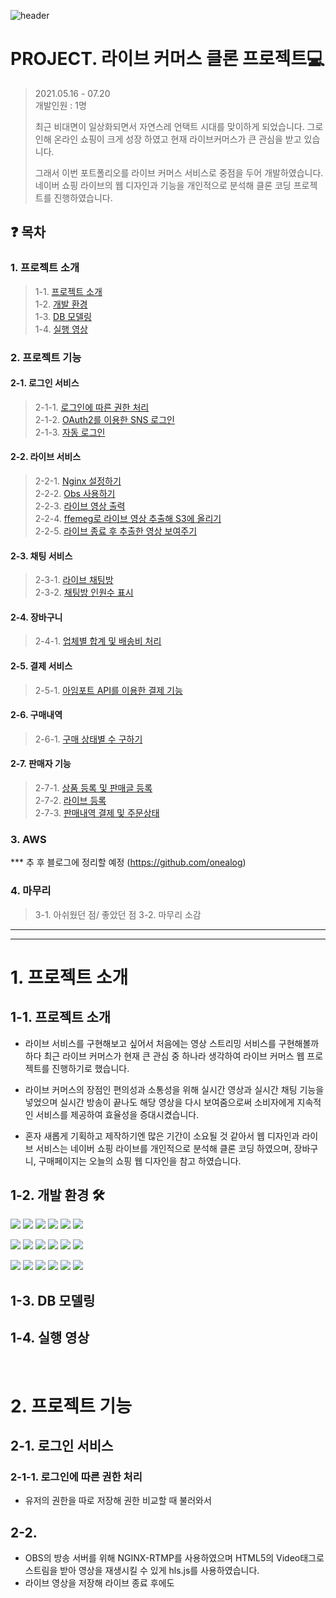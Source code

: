 ![header](https://capsule-render.vercel.app/api?type=waving&color=auto&height=300&section=header&text=PROJECT.%20LIVE%20Web%20Site%20&fontSize=60&animation=fadeIn&fontAlignY=38&desc=Decorate%20GitHub%20Profile%20or%20any%20Repo%20like%20me!&descAlignY=51&descAlign=62)


# PROJECT. 라이브 커머스 클론 프로젝트💻

> 2021.05.16 - 07.20  
> 개발인원 : 1명
>
> 최근 비대면이 일상화되면서 자연스레 언택트 시대를 맞이하게 되었습니다. 그로인해 온라인 쇼핑이 크게 성장 하였고 현재 라이브커머스가 큰 관심을 받고 있습니다.   
>
> 그래서 이번 포트폴리오를 라이브 커머스 서비스로 중점을 두어 개발하였습니다.  네이버 쇼핑 라이브의 웹 디자인과 기능을 개인적으로 분석해 클론 코딩 프로젝트를 진행하였습니다.

## ❓ 목차

### 1. 프로젝트 소개    
> 1-1.  [프로젝트 소개](#1-1-프로젝트-소개)  
> 1-2.  [개발 환경](#1-2-개발-환경)  
> 1-3.  [DB 모델링](#1-3-DB-모델링)  
> 1-4.  [실행 영상](#1-4-실행-영상)  

### 2. 프로젝트 기능
#### 2-1. 로그인 서비스  
> 2-1-1. [로그인에 따른 권한 처리](#2-1-1-로그인에-따른-권한-처리)  
> 2-1-2. [OAuth2를 이용한 SNS 로그인](#2-1-2-OAuth2를-이용한-SNS-로그인)  
> 2-1-3. [자동 로그인](#2-1-3-자동-로그인)  
#### 2-2. 라이브 서비스
> 2-2-1. [Nginx 설정하기](#2-2-1-Nginx-설정하기)  
> 2-2-2. [Obs 사용하기](#2-2-2-Obs-사용하기)  
> 2-2-3. [라이브 영상 출력](#2-2-3-라이브-영상-출력)  
> 2-2-4. [ffemeg로 라이브 영상 추출해 S3에 올리기](#2-2-4-ffemeg로-라이브-영상-추출해-S3에-올리기)  
> 2-2-5. [라이브 종료 후 추출한 영상 보여주기](#2-2-5-라이브-종료-후-추출한-영상-보여주기)
#### 2-3. 채팅 서비스
> 2-3-1. [라이브 채팅방](#2-3-1-라이브-채팅방)  
> 2-3-2. [채팅방 인원수 표시](#2-3-2-채팅방-인원수-표시)
#### 2-4. 장바구니 
> 2-4-1. [업체별 합계 및 배송비 처리](#2-4-1-업체별-합계-및-배송비-처리)
#### 2-5. 결제 서비스
> 2-5-1. [아임포트 API를 이용한 결제 기능](#2-5-1-아임포트-API를-이용한-결제-기능)
#### 2-6. 구매내역
> 2-6-1. [구매 상태별 수 구하기](#)
#### 2-7. 판매자 기능
> 2-7-1. [상품 등록 및 판매글 등록](#2-7-1-상품-등록-및-판매글-등록)  
> 2-7-2. [라이브 등록](#2-7-2-라이브-등록)  
> 2-7-3. [판매내역 결제 및 주문상태](#2-7-3-판매내역-결제-및-주문상태)  

### 3. AWS
*** 추 후 블로그에 정리할 예정
(https://github.com/onealog)

### 4. 마무리
> 3-1. 아쉬웠던 점/ 좋았던 점
> 3-2. 마무리 소감
---
---
# 1. 프로젝트 소개
## 1-1. 프로젝트 소개
* 라이브 서비스를 구현해보고 싶어서 처음에는 영상 스트리밍 서비스를 구현해볼까 하다 최근 라이브 커머스가 현재 큰 관심 중 하나라 생각하여 라이브 커머스 웹 프로젝트를 진행하기로 했습니다.

* 라이브 커머스의 장점인 편의성과 소통성을 위해 실시간 영상과 실시간 채팅 기능을 넣었으며 실시간 방송이 끝나도 해당 영상을 다시 보여줌으로써 소비자에게 지속적인 서비스를 제공하여 효율성을 증대시켰습니다.

* 혼자 새롭게 기획하고 제작하기엔 많은 기간이 소요될 것 같아서 웹 디자인과 라이브 서비스는 네이버 쇼핑 라이브를 개인적으로 분석해 클론 코딩 하였으며, 장바구니, 구매페이지는 오늘의 쇼핑 웹 디자인을 참고 하였습니다.

## 1-2. 개발 환경 🛠 
<img src="https://img.shields.io/badge/JAVA-FF4DAC?style=flat-square&logo=java&logoColor=white&width=300"> 
<img src="https://img.shields.io/badge/MySQL-B965DF?style=flat-square&logo=MySQL&logoColor=white"/>
<img src="https://img.shields.io/badge/Spring Boot-758bfd?style=flat-square&logo=SpringBoot&logoColor=white"/> 
<img src="https://img.shields.io/badge/Spring Security-0083DE?style=flat-square&logo=Spring Security&logoColor=white"/> 
<img src="https://img.shields.io/badge/Apache Tomcat-21B88F?style=flat-square&logo=ApacheTomcat&logoColor=white"/> 
<img src="https://img.shields.io/badge/NGINX-007844?style=flat-square&logo=NGINX&logoColor=white"/>

<img src="https://img.shields.io/badge/FFmpeg-00BD8D?style=flat-square&logo=FFmpeg&logoColor=white"/> <img src="https://img.shields.io/badge/Socket.io-00B0D5?style=flat-square&logo=Socket.io&logoColor=white"/> <img src="https://img.shields.io/badge/Amazon AWS-00A1FF?style=flat-square&logo=AmazonAWS&logoColor=white"/> <img src="https://img.shields.io/badge/Amazon ECS-008CFF?style=flat-square&logo=Amazon ECS&logoColor=white"/> <img src="https://img.shields.io/badge/Amazon S3-006BFF?style=flat-square&logo=Amazon S3&logoColor=white"/> 
<img src="https://img.shields.io/badge/Amazon RDS-4026FF?style=flat-square&logo=Amazon RDS&logoColor=white"/> 

<img src="https://img.shields.io/badge/HTML-FF911E?style=flat-square&logo=HTML5&logoColor=white"/> <img src="https://img.shields.io/badge/CSS3-FF7965?style=flat-square&logo=CSS3&logoColor=white"/> <img src="https://img.shields.io/badge/Javascript-FF4986?style=flat-square&logo=Javascript&logoColor=white"/> <img src="https://img.shields.io/badge/jQuery-FF26AC?style=flat-square&logo=jQuery&logoColor=white"/> <img src="https://img.shields.io/badge/Adobe Photoshop-B15AE9?style=flat-square&logo=Adobe Photoshop&logoColor=white"/> <img src="https://img.shields.io/badge/Adobe Illustrator-6E19DF?style=flat-square&logo=Adobe Illustrator&logoColor=white"/>



## 1-3. DB 모델링

## 1-4. 실행 영상

<br>

# 2. 프로젝트 기능
## 2-1. 로그인 서비스
### 2-1-1. 로그인에 따른 권한 처리
* 유저의 권한을 따로 저장해 권한 비교할 때 불러와서 


## 2-2.
* OBS의 방송 서버를 위해 NGINX-RTMP를 사용하였으며 HTML5의 Video태그로 스트림을 받아 영상을 재생시킬 수 있게 hls.js를 사용하였습니다.
* 라이브 영상을 저장해 라이브 종료 후에도 
